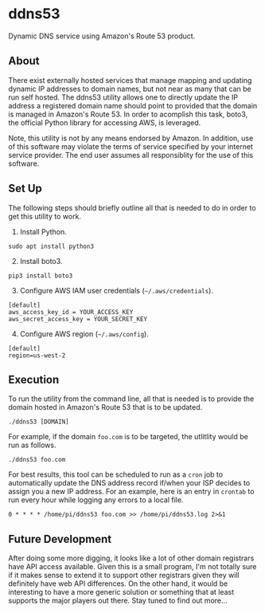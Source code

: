 # ddns53

Dynamic DNS service using Amazon's Route 53 product.

## About

There exist externally hosted services that manage mapping and updating dynamic
IP addresses to domain names, but not near as many that can be run self hosted.
The ddns53 utility allows one to directly update the IP address a registered
domain name should point to provided that the domain is managed in Amazon's
Route 53. In order to acomplish this task, boto3, the official Python library
for accessing AWS, is leveraged.

Note, this utility is not by any means endorsed by Amazon. In addition, use of
this software may violate the terms of service specified by your internet
service provider. The end user assumes all responsiblity for the use of this
software.

## Set Up

The following steps should briefly outline all that is needed to do in order
to get this utility to work.

1. Install Python.
```
sudo apt install python3
```
2. Install boto3.
```
pip3 install boto3
```
3. Configure AWS IAM user credentials (`~/.aws/credentials`).
```
[default]
aws_access_key_id = YOUR_ACCESS_KEY
aws_secret_access_key = YOUR_SECRET_KEY
```
4. Configure AWS region (`~/.aws/config`).
```
[default]
region=us-west-2
```

## Execution

To run the utility from the command line, all that is needed is to provide the
domain hosted in Amazon's Route 53 that is to be updated.
```
./ddns53 [DOMAIN]
```

For example, if the domain `foo.com` is to be targeted, the utlitlity would be
run as follows.
```
./ddns53 foo.com
```

For best results, this tool can be scheduled to run as a `cron` job to
automatically update the DNS address record if/when your ISP decides to assign
you a new IP address. For an example, here is an entry in `crontab` to run
every hour while logging any errors to a local file.
```
0 * * * * /home/pi/ddns53 foo.com >> /home/pi/ddns53.log 2>&1
```

## Future Development

After doing some more digging, it looks like a lot of other domain registrars
have API access available. Given this is a small program, I'm not totally sure
if it makes sense to extend it to support other registrars given they will
definitely have web API differences. On the other hand, it would be interesting
to have a more generic solution or something that at least supports the major
players out there. Stay tuned to find out more...
